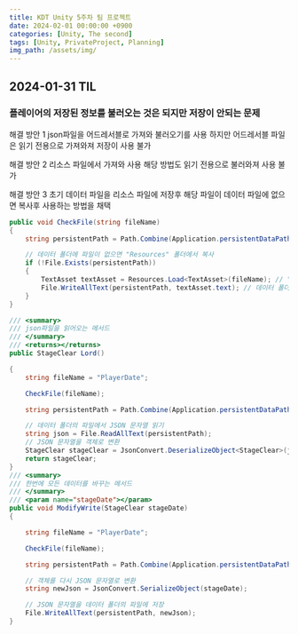 ```yaml
---
title: KDT Unity 5주차 팀 프로젝트
date: 2024-02-01 00:00:00 +0900
categories: [Unity, The second]
tags: [Unity, PrivateProject, Planning]
img_path: /assets/img/
---
```


## 2024-01-31 TIL

### 플레이어의 저장된 정보를 불러오는 것은 되지만 저장이 안되는 문제

해결 방안 1
json파일을 어드레서블로 가져와 불러오기를 사용
하지만 어드레서블 파일은 읽기 전용으로 가져와져
저장이 사용 불가

해결 방안 2
리소스 파일에서 가져와 사용
해당 방법도 읽기 전용으로 불러와져 사용 불가

해결 방안 3
초기 데이터 파일을 리소스 파일에 저장후 해당 파일이 데이터 파일에 없으면 복사후 사용하는 방법을 채택

```cs
public void CheckFile(string fileName)
{
    string persistentPath = Path.Combine(Application.persistentDataPath, fileName); // 데이터 폴더의 파일 경로

    // 데이터 폴더에 파일이 없으면 "Resources" 폴더에서 복사
    if (!File.Exists(persistentPath))
    {
        TextAsset textAsset = Resources.Load<TextAsset>(fileName); // "Resources" 폴더에서 파일 읽기
        File.WriteAllText(persistentPath, textAsset.text); // 데이터 폴더에 파일 쓰기
    }
}

/// <summary>
/// json파일을 읽어오는 메서드
/// </summary>
/// <returns></returns>
public StageClear Lord()

{
    string fileName = "PlayerDate";

    CheckFile(fileName);

    string persistentPath = Path.Combine(Application.persistentDataPath, fileName); // 데이터 폴더의 파일 경로

    // 데이터 폴더의 파일에서 JSON 문자열 읽기
    string json = File.ReadAllText(persistentPath);
    // JSON 문자열을 객체로 변환
    StageClear stageClear = JsonConvert.DeserializeObject<StageClear>(json);
    return stageClear;
}
/// <summary>
/// 한번에 모든 데이터를 바꾸는 메서드
/// </summary>
/// <param name="stageDate"></param>
public void ModifyWrite(StageClear stageDate)
{

    string fileName = "PlayerDate";

    CheckFile(fileName);

    string persistentPath = Path.Combine(Application.persistentDataPath, fileName); // 데이터 폴더의 파일 경로

    // 객체를 다시 JSON 문자열로 변환
    string newJson = JsonConvert.SerializeObject(stageDate);

    // JSON 문자열을 데이터 폴더의 파일에 저장
    File.WriteAllText(persistentPath, newJson);
}
```
